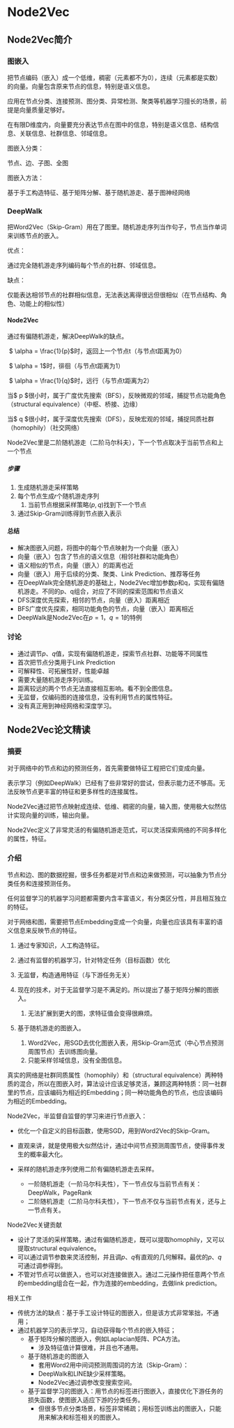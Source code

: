 # Node2Vec

## Node2Vec简介

### 图嵌入

把节点编码（嵌入）成一个低维，稠密（元素都不为0），连续（元素都是实数）的向量。向量包含原来节点的信息，特别是语义信息。

应用在节点分类、连接预测、图分类、异常检测、聚类等机器学习擅长的场景，前提是向量质量足够好。

在有限D维度内，向量要充分表达节点在图中的信息，特别是语义信息、结构信息、关联信息、社群信息、邻域信息。

图嵌入分类：

节点、边、子图、全图

图嵌入方法：

基于手工构造特征、基于矩阵分解、基于随机游走、基于图神经网络

### DeepWalk

把Word2Vec（Skip-Gram）用在了图里。随机游走序列当作句子，节点当作单词来训练节点的嵌入。

优点：

通过完全随机游走序列编码每个节点的社群、邻域信息。

缺点：

仅能表达相邻节点的社群相似信息，无法表达离得很远但很相似（在节点结构、角色、功能上的相似性）

#### Node2Vec

通过有偏随机游走，解决DeepWalk的缺点。

​	$ \alpha = \frac{1}{p}$时，返回上一个节点t（与节点t距离为0）

​	$ \alpha = 1$时，徘徊（与节点t距离为1）

​	$ \alpha = \frac{1}{q}$时，远行（与节点t距离为2）

当$ p $很小时，属于广度优先搜索（BFS），反映微观的邻域，捕捉节点功能角色（structural equivalence）（中枢、桥接、边缘）

当$ q $很小时，属于深度优先搜索（DFS），反映宏观的邻域，捕捉同质社群（homophily）（社交网络）

Node2Vec里是二阶随机游走（二阶马尔科夫），下一个节点取决于当前节点和上一个节点

##### 步骤

1. 生成随机游走采样策略
2. 每个节点生成$r$个随机游走序列
   1. 当前节点根据采样策略$(p,q)$找到下一个节点
3. 通过Skip-Gram训练得到节点嵌入表示

#### 总结

- 解决图嵌入问题，将图中的每个节点映射为一个向量（嵌入）
- 向量（嵌入）包含了节点的语义信息（相邻社群和功能角色）
- 语义相似的节点，向量（嵌入）的距离也近
- 向量（嵌入）用于后续的分类、聚类、Link Prediction、推荐等任务
- 在DeepWalk完全随机游走的基础上，Node2Vec增加参数p和q，实现有偏随机游走。不同的p、q组合，对应了不同的探索范围和节点语义
- DFS深度优先探索，相邻的节点，向量（嵌入）距离相近
- BFS广度优先探索，相同功能角色的节点，向量（嵌入）距离相近
- DeepWalk是Node2Vec在$p=1$，$q=1$的特例

### 讨论

* 通过调节$p$、$q$值，实现有偏随机游走，探索节点社群、功能等不同属性
* 首次把节点分类用于Link Prediction
* 可解释性、可拓展性好，性能卓越
* 需要大量随机游走序列训练。
* 距离较远的两个节点无法直接相互影响。看不到全图信息。
* 无监督，仅编码图的连接信息，没有利用节点的属性特征。
* 没有真正用到神经网络和深度学习。

## Node2Vec论文精读

### 摘要

对于网络中的节点和边的预测任务，首先需要做特征工程把它们变成向量。

表示学习（例如DeepWalk）已经有了些非常好的尝试，但表示能力还不够高。无法反映节点更丰富的特征和更多样性的连接属性。

Node2Vec通过把节点映射成连续、低维、稠密的向量，输入图，使用极大似然估计实现向量的训练，输出向量。

Node2Vec定义了非常灵活的有偏随机游走范式，可以灵活探索网络的不同多样化的属性，特征。

### 介绍

节点和边、图的数据挖掘，很多任务都是对节点和边来做预测，可以抽象为节点分类任务和连接预测任务。

任何监督学习的机器学习问题都需要内含丰富语义，有分类区分性，并且相互独立的特征。

对于网络和图，需要把节点Embedding变成一个向量，向量也应该具有丰富的语义信息来反映节点的特征。

1. 通过专家知识，人工构造特征。
2. 通过有监督的机器学习，针对特定任务（目标函数）优化
3. 无监督，构造通用特征（与下游任务无关）

4. 现在的技术，对于无监督学习是不满足的。所以提出了基于矩阵分解的图嵌入。
   1. 无法扩展到更大的图，求特征值会变得很麻烦。
5. 基于随机游走的图嵌入。
   1. Word2Vec，用SGD去优化图嵌入表，用Skip-Gram范式（中心节点预测周围节点）去训练图向量。
   2. 只能采样邻域信息，没有全图信息。

真实的网络是社群同质属性（homophily）和（structural equivalence）两种特质的混合，所以在图嵌入时，算法设计应该足够灵活，兼顾这两种特质：同一社群里的节点，应该编码为相近的Embedding；同一种功能角色的节点，也应该编码为相近的Embedding。

Node2Vec，半监督自监督的学习来进行节点嵌入：

* 优化一个自定义的目标函数，使用SGD，用到Word2Vec的Skip-Gram。

* 直观来讲，就是使用极大似然估计，通过中间节点预测周围节点，使得事件发生的概率最大化。

* 采样的随机游走序列使用二阶有偏随机游走去采样。
  * 一阶随机游走（一阶马尔科夫性），下一节点仅与当前节点有关：DeepWalk，PageRank
  * 二阶随机游走（二阶马尔科夫性），下一节点不仅与当前节点有关，还与上一节点有关。

Node2Vec关键贡献

* 设计了灵活的采样策略，通过有偏随机游走，既可以提取homophily，又可以提取structural equivalence。
* 可以通过调节参数来灵活控制，并且调$p$、$q$有直观的几何解释。最优的$p$、$q$可通过调参得到。
* 不管对节点可以做嵌入，也可以对连接做嵌入。通过二元操作把任意两个节点的embedding组合在一起，作为连接的embedding，去做link prediction。

相关工作

- 传统方法的缺点：基于手工设计特征的图嵌入，但是该方式非常笨拙，不通用；
- 通过机器学习的表示学习，自动获得每个节点的嵌入特征；
  - 基于矩阵分解的图嵌入，例如Laplacian矩阵、PCA方法。
    - 涉及特征值计算很难，并且也不通用。
  - 基于随机游走的图嵌入
    - 套用Word2用中间词预测周围词的方法（Skip-Gram）：
    - DeepWalk和LINE缺少采样策略。
    - Node2Vec通过调参改变搜索空间。
  - 基于监督学习的图嵌入：用节点的标签进行图嵌入，直接优化下游任务的损失函数，使图嵌入适应下游的分类任务。
    - 但很多节点分类场景，标签非常稀疏；用标签训练出的图嵌入，只能用来解决和标签相关的图嵌入。

